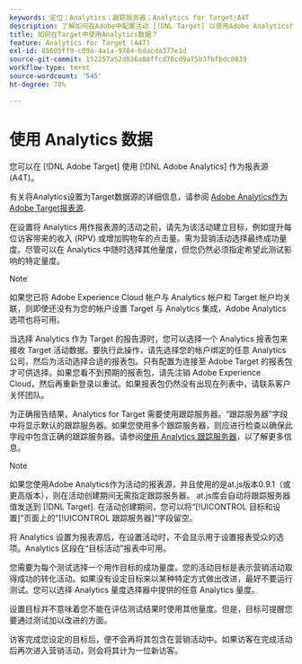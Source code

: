 ```yaml
---
keywords: 定位；Analytics；跟踪服务器；Analytics for Target;A4T
description: 了解如何在Adobe中配置活动 [!DNL Target] 以使用Adobe Analytics作为报表源。 此集成称为Analytics，用于 [!DNL Target] (A4T)。
title: 如何在Target中使用Analytics数据？
feature: Analytics for Target (A4T)
exl-id: 85605ff9-c09a-4a1a-9784-bdacda377e1d
source-git-commit: 152257a52d836a88ffcd76cd9af5b3fbfbdc0839
workflow-type: tm+mt
source-wordcount: '545'
ht-degree: 78%

---
```


# 使用 Analytics 数据

您可以在 [!DNL Adobe Target] 使用 [!DNL Adobe Analytics] 作为报表源(A4T)。

有关将Analytics设置为Target数据源的详细信息，请参阅 [Adobe Analytics作为Adobe Target报表源](/help/main/c-integrating-target-with-mac/a4t/a4t.md).

在设置将 Analytics 用作报表源的活动之前，请先为该活动建立目标，例如提升每位访客带来的收入 (RPV) 或增加购物车的点击量。需为营销活动选择最终成功量度。尽管可以在 Analytics 中随时选择其他量度，但您仍然必须指定希望此测试影响的特定量度。

>[!NOTE]
>
>如果您已将 Adobe Experience Cloud 帐户与 Analytics 帐户和 Target 帐户均关联，则即使还没有为您的帐户设置 Target 与 Analytics 集成，Adobe Analytics 选项也将可用。

当选择 Analytics 作为 Target 的报告源时，您可以选择一个 Analytics 报表包来接收 Target 活动数据。要执行此操作，请先选择您的帐户绑定的任意 Analytics 公司，然后为活动选择合适的报表包。只有配置为连接至 Adobe Target 的报表包才可供选择。如果您看不到预期的报表包，请先注销 Adobe Experience Cloud，然后再重新登录以重试。如果报表包仍然没有出现在列表中，请联系客户关怀团队。

为正确报告结果，Analytics for Target 需要使用跟踪服务器。“跟踪服务器”字段中将显示默认的跟踪服务器。如果您使用多个跟踪服务器，则应进行检查以确保此字段中包含正确的跟踪服务器。请参阅[使用 Analytics 跟踪服务器](/help/main/c-integrating-target-with-mac/a4t/analytics-tracking-server.md#task_72077BA7E93C4A65A715A18F32228823)，以了解更多信息。

>[!NOTE]
>
>如果您使用Adobe Analytics作为活动的报表源，并且使用的是at.js版本0.9.1（或更高版本），则在活动创建期间无需指定跟踪服务器。 at.js库会自动将跟踪服务器值发送到 [!DNL Target]. 在活动创建期间，您可以将“[!UICONTROL 目标和设置]”页面上的“[!UICONTROL 跟踪服务器]”字段留空。

将 Analytics 设置为报表源后，在设置活动时，不会显示用于设置报表受众的选项。Analytics 区段在“目标活动”报表中可用。

您需要为每个测试选择一个用作目标的成功量度。您的活动目标是表示营销活动取得成功的转化活动。如果没有设定目标来以某种特定方式做出改进，最好不要运行测试。您可以选择 Analytics 量度选择器中提供的任意 Analytics 量度。

设置目标并不意味着您不能在评估测试结果时使用其他量度。但是，目标可提醒您要通过测试加以改进的方面。

访客完成您设定的目标后，便不会再将其包含在营销活动中。如果访客在完成活动后再次进入营销活动，则会将其计为一位新访客。
